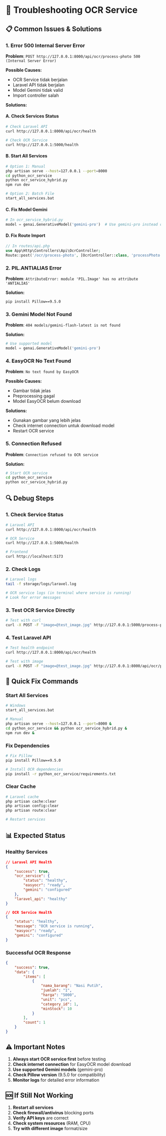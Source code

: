 # 🔧 Troubleshooting OCR Service

## 📋 Common Issues & Solutions

### 1. **Error 500 Internal Server Error**

**Problem**: `POST http://127.0.0.1:8000/api/ocr/process-photo 500 (Internal Server Error)`

**Possible Causes:**

-   OCR Service tidak berjalan
-   Laravel API tidak berjalan
-   Model Gemini tidak valid
-   Import controller salah

**Solutions:**

#### A. Check Services Status

```bash
# Check Laravel API
curl http://127.0.0.1:8000/api/ocr/health

# Check OCR Service
curl http://127.0.0.1:5000/health
```

#### B. Start All Services

```bash
# Option 1: Manual
php artisan serve --host=127.0.0.1 --port=8000
cd python_ocr_service
python ocr_service_hybrid.py
npm run dev

# Option 2: Batch File
start_all_services.bat
```

#### C. Fix Model Gemini

```python
# In ocr_service_hybrid.py
model = genai.GenerativeModel('gemini-pro')  # Use gemini-pro instead of gemini-flash-latest
```

#### D. Fix Route Import

```php
// In routes/api.php
use App\Http\Controllers\Api\OcrController;
Route::post('/ocr/process-photo', [OcrController::class, 'processPhoto']);
```

### 2. **PIL.ANTIALIAS Error**

**Problem**: `AttributeError: module 'PIL.Image' has no attribute 'ANTIALIAS'`

**Solution:**

```bash
pip install Pillow==9.5.0
```

### 3. **Gemini Model Not Found**

**Problem**: `404 models/gemini-flash-latest is not found`

**Solution:**

```python
# Use supported model
model = genai.GenerativeModel('gemini-pro')
```

### 4. **EasyOCR No Text Found**

**Problem**: `No text found by EasyOCR`

**Possible Causes:**

-   Gambar tidak jelas
-   Preprocessing gagal
-   Model EasyOCR belum download

**Solutions:**

-   Gunakan gambar yang lebih jelas
-   Check internet connection untuk download model
-   Restart OCR service

### 5. **Connection Refused**

**Problem**: `Connection refused to OCR service`

**Solution:**

```bash
# Start OCR service
cd python_ocr_service
python ocr_service_hybrid.py
```

## 🔍 Debug Steps

### 1. **Check Service Status**

```bash
# Laravel API
curl http://127.0.0.1:8000/api/ocr/health

# OCR Service
curl http://127.0.0.1:5000/health

# Frontend
curl http://localhost:5173
```

### 2. **Check Logs**

```bash
# Laravel logs
tail -f storage/logs/laravel.log

# OCR service logs (in terminal where service is running)
# Look for error messages
```

### 3. **Test OCR Service Directly**

```bash
# Test with curl
curl -X POST -F "image=@test_image.jpg" http://127.0.0.1:5000/process-photo
```

### 4. **Test Laravel API**

```bash
# Test health endpoint
curl http://127.0.0.1:8000/api/ocr/health

# Test with image
curl -X POST -F "image=@test_image.jpg" http://127.0.0.1:8000/api/ocr/process-photo
```

## 🚀 Quick Fix Commands

### Start All Services

```bash
# Windows
start_all_services.bat

# Manual
php artisan serve --host=127.0.0.1 --port=8000 &
cd python_ocr_service && python ocr_service_hybrid.py &
npm run dev &
```

### Fix Dependencies

```bash
# Fix Pillow
pip install Pillow==9.5.0

# Install OCR dependencies
pip install -r python_ocr_service/requirements.txt
```

### Clear Cache

```bash
# Laravel cache
php artisan cache:clear
php artisan config:clear
php artisan route:clear

# Restart services
```

## 📊 Expected Status

### Healthy Services

```json
// Laravel API Health
{
    "success": true,
    "ocr_service": {
        "status": "healthy",
        "easyocr": "ready",
        "gemini": "configured"
    },
    "laravel_api": "healthy"
}

// OCR Service Health
{
    "status": "healthy",
    "message": "OCR service is running",
    "easyocr": "ready",
    "gemini": "configured"
}
```

### Successful OCR Response

```json
{
    "success": true,
    "data": {
        "items": [
            {
                "nama_barang": "Nasi Putih",
                "jumlah": "1",
                "harga": "5000",
                "unit": "pcs",
                "category_id": 1,
                "minStock": 10
            }
        ],
        "count": 1
    }
}
```

## ⚠️ Important Notes

1. **Always start OCR service first** before testing
2. **Check internet connection** for EasyOCR model download
3. **Use supported Gemini models** (gemini-pro)
4. **Check Pillow version** (9.5.0 for compatibility)
5. **Monitor logs** for detailed error information

## 🆘 If Still Not Working

1. **Restart all services**
2. **Check firewall/antivirus** blocking ports
3. **Verify API keys** are correct
4. **Check system resources** (RAM, CPU)
5. **Try with different image** format/size
